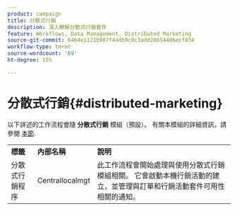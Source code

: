 ```yaml
---
product: campaign
title: 分散式行銷
description: 深入瞭解分散式行銷套件
feature: Workflows, Data Management, Distributed Marketing
source-git-commit: 6464e1121b907f44db9c0c3add28b54486ecf834
workflow-type: tm+mt
source-wordcount: '69'
ht-degree: 15%

---
```



# 分散式行銷{#distributed-marketing}



以下詳述的工作流程會隨 **分散式行銷** 模組（預設）。 有關本模組的詳細資訊，請參閱 [本節](../distributed-marketing/about-distributed-marketing.md).

<table> 
 <tbody> 
  <tr> 
   <td> <strong>標籤</strong><br /> </td> 
   <td> <strong>內部名稱</strong><br /> </td> 
   <td> <strong>說明</strong><br /> </td> 
  </tr> 
  <tr> 
   <td> <span class="uicontrol">分散式行銷程序</span> <br /> </td> 
   <td> <span class="uicontrol">Centrallocalmgt</span> <br /> </td> 
   <td> 此工作流程會開始處理與使用分散式行銷模組相關。 它會啟動本機行銷活動的建立，並管理與訂單和行銷活動套件可用性相關的通知。<br /> </td> 
  </tr> 
 </tbody> 
</table>

